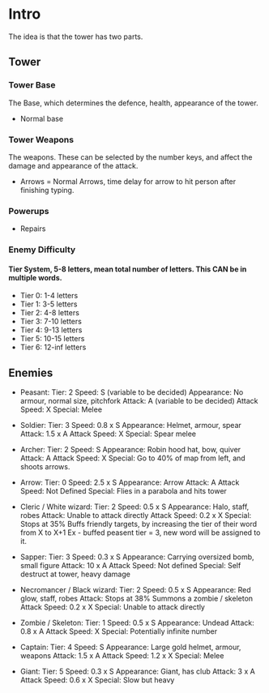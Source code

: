 # Intro
The idea is that the tower has two parts.

## Tower

### Tower Base
The Base, which determines the defence, health, appearance of the tower.
* Normal base

### Tower Weapons
The weapons. These can be selected by the number keys, and affect the damage and appearance of the attack.
* Arrows = Normal Arrows, time delay for arrow to hit person after finishing typing.

### Powerups
* Repairs

### Enemy Difficulty
#### Tier System, 5-8 letters, mean total number of letters. This CAN be in multiple words.
* Tier 0: 1-4 letters 
* Tier 1: 3-5 letters 
* Tier 2: 4-8 letters 
* Tier 3: 7-10 letters
* Tier 4: 9-13 letters
* Tier 5: 10-15 letters
* Tier 6: 12-inf letters

## Enemies

* Peasant:
  Tier: 2
  Speed: S (variable to be decided)
  Appearance: No armour, normal size, pitchfork
  Attack: A (variable to be decided)
  Attack Speed: X
  Special: Melee

* Soldier:
  Tier: 3
  Speed: 0.8 x S
  Appearance: Helmet, armour, spear
  Attack: 1.5 x A
  Attack Speed: X
  Special: Spear melee

* Archer:
  Tier: 2
  Speed: S
  Appearance: Robin hood hat, bow, quiver
  Attack: A
  Attack Speed: X
  Special: Go to 40% of map from left, and shoots arrows.

* Arrow:
  Tier: 0
  Speed: 2.5 x S
  Appearance: Arrow
  Attack: A
  Attack Speed: Not Defined
  Special: Flies in a parabola and hits tower

* Cleric / White wizard:
  Tier: 2
  Speed: 0.5 x S
  Appearance: Halo, staff, robes
  Attack:  Unable to attack directly
  Attack Speed: 0.2 x X
  Special: Stops at 35%
	  Buffs friendly targets, by increasing the tier of their word from X to X+1
	  Ex - buffed peasent tier = 3, new word will be assigned to it.

* Sapper:
  Tier: 3
  Speed: 0.3 x S
  Appearance: Carrying oversized bomb, small figure
  Attack: 10 x A
  Attack Speed: Not defined
  Special: Self destruct at tower, heavy damage

* Necromancer / Black wizard:
  Tier: 2
  Speed: 0.5 x S
  Appearance: Red glow, staff, robes
  Attack: Stops at 38%
	  Summons a zombie / skeleton
  Attack Speed: 0.2 x X
  Special: Unable to attack directly

* Zombie / Skeleton:
  Tier: 1
  Speed: 0.5 x S
  Appearance: Undead
  Attack: 0.8 x A
  Attack Speed: X
  Special: Potentially infinite number

* Captain:
  Tier: 4
  Speed: S
  Appearance: Large gold helmet, armour, weapons
  Attack: 1.5 x A
  Attack Speed: 1.2 x X
  Special: Melee

* Giant:
  Tier: 5
  Speed: 0.3 x S
  Appearance: Giant, has club
  Attack: 3 x A
  Attack Speed: 0.6 x X
  Special: Slow but heavy
